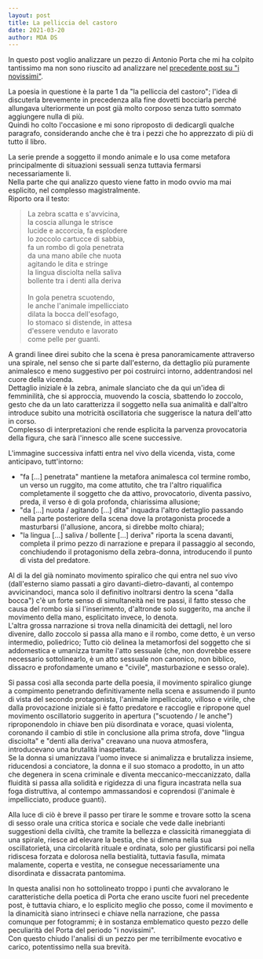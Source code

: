 ```yaml
---
layout: post
title: La pelliccia del castoro
date: 2021-03-20
author: MDA DS
---
```

In questo post voglio analizzare un pezzo di Antonio Porta che mi ha colpito tantissimo ma non sono riuscito ad analizzare nel [precedente post su "i novissimi"](https://thechiefm88.github.io/2021/03/05/riflessioni-su-i-novissimi.html).

La poesia in questione è la parte 1 da "la pelliccia del castoro"; l'idea di discuterla brevemente in precedenza alla fine dovetti bocciarla perché allungava ulteriormente un post già molto corposo senza tutto sommato aggiungere nulla di più.<br>
Quindi ho colto l'occasione e mi sono riproposto di dedicargli qualche paragrafo, considerando anche che è tra i pezzi che ho apprezzato di più di tutto il libro.

La serie prende a soggetto il mondo animale e lo usa come metafora principalmente di situazioni sessuali senza tuttavia fermarsi necessariamente li.<br>
Nella parte che qui analizzo questo viene fatto in modo ovvio ma mai esplicito, nel complesso magistralmente.<br>
Riporto ora il testo:

>La zebra scatta e s'avvicina,<br>
>la coscia allunga le strisce<br>
>lucide e accorcia, fa esplodere<br>
>lo zoccolo cartucce di sabbia,<br>
>fa un rombo di gola penetrata<br>
>da una mano abile che nuota<br>
>agitando le dita e stringe<br>
>la lingua disciolta nella saliva<br>
>bollente tra i denti alla deriva<br>
><br>
>In gola penetra scuotendo,<br>
>le anche l'animale impellicciato<br>
>dilata la bocca dell'esofago,<br>
>lo stomaco si distende, in attesa<br>
>d'essere venduto e lavorato<br>
>come pelle per guanti.<br>

A grandi linee direi subito che la scena è presa panoramicamente attraverso una spirale, nel senso che si parte dall'esterno, da dettaglio più puramente animalesco e meno suggestivo per poi costruirci intorno, addentrandosi nel cuore della vicenda.<br>
Dettaglio iniziale è la zebra, animale slanciato che da qui un'idea di femminilità, che si approccia, muovendo la coscia, sbattendo lo zoccolo, gesto che da un lato caratterizza il soggetto nella sua animalità e dall'altro introduce subito una motricità oscillatoria che suggerisce la natura dell'atto in corso.<br>
Complesso di interpretazioni che rende esplicita la parvenza provocatoria della figura, che sarà l'innesco alle scene successive.

L'immagine successiva infatti entra nel vivo della vicenda, vista, come anticipavo, tutt'intorno:<br>
- "fa [...] penetrata" mantiene la metafora animalesca col termine rombo, un verso un ruggito, ma come attutito, che tra l'altro riqualifica completamente il soggetto che da attivo, provocatorio, diventa passivo, preda, il verso è di gola profonda, chiarissima allusione;<br>
- "da [...] nuota / agitando [...] dita" inquadra l'altro dettaglio passando nella parte posteriore della scena dove la protagonista procede a masturbarsi (l'allusione, ancora, si direbbe molto chiara);<br>
- "la lingua [...] saliva / bollente [...] deriva" riporta la scena davanti, completa il primo pezzo di narrazione e prepara il passaggio al secondo, conchiudendo il protagonismo della zebra-donna, introducendo il punto di vista del predatore.<br>

Al di la del già nominato movimento spiralico che qui entra nel suo vivo (dall'esterno siamo passati a giro davanti-dietro-davanti, al contempo avvicinandoci, manca solo il definitivo inoltrarsi dentro la scena "dalla bocca") c'è un forte senso di simultaneità nei tre passi, il fatto stesso che causa del rombo sia si l'inserimento, d'altronde solo suggerito, ma anche il movimento della mano, esplicitato invece, lo denota.<br>
L'altra grossa narrazione si trova nella dinamicità dei dettagli, nel loro divenire, dallo zoccolo si passa alla mano e il rombo, come detto, è un verso intermedio, poliedrico; Tutto ciò delinea la metamorfosi del soggetto che si addomestica e umanizza tramite l'atto sessuale (che, non dovrebbe essere necessario sottolinearlo, è un atto sessuale non canonico, non biblico, dissacro e profondamente umano e "civile", masturbazione e sesso orale).

Si passa così alla seconda parte della poesia, il movimento spiralico giunge a compimento penetrando definitivamente nella scena e assumendo il punto di vista del secondo protagonista, l'animale impellicciato, villoso e virile, che dalla provocazione iniziale si è fatto predatore e raccoglie e ripropone quel movimento oscillatorio suggerito in apertura ("scuotendo / le anche") riproponendolo in chiave ben più disordinata e vorace, quasi violenta, coronando il cambio di stile in conclusione alla prima strofa, dove "lingua disciolta" e "denti alla deriva" creavano una nuova atmosfera, introducevano una brutalità inaspettata.<br>
Se la donna si umanizzava l'uomo invece si animalizza e brutalizza insieme, riducendosi a conciatore, la donna e il suo stomaco a prodotto, in un atto che degenera in scena criminale e diventa meccanico-meccanizzato, dalla fluidità si passa alla solidità e rigidezza di una figura incastrata nella sua foga distruttiva, al contempo ammassandosi e coprendosi (l'animale è impellicciato, produce guanti).

Alla luce di ciò è breve il passo per tirare le somme e trovare sotto la scena di sesso orale una critica storica e sociale che vede dalle inebrianti suggestioni della civiltà, che tramite la bellezza e classicità rimaneggiata di una spirale, riesce ad elevare la bestia, che si dimena nella sua oscillatorietà, una circolarità rituale e ordinata, solo per giustificarsi  poi nella ridiscesa forzata e dolorosa nella bestialità, tuttavia fasulla, mimata malamente, coperta e vestita, ne consegue necessariamente una disordinata e dissacrata pantomima.

In questa analisi non ho sottolineato troppo i punti che avvalorano le caratteristiche della poetica di Porta che erano uscite fuori nel precedente post, è tuttavia chiaro, e lo esplicito meglio che posso, come il movimento e la dinamicità siano intrinseci e chiave nella narrazione, che passa comunque per fotogrammi; è in sostanza emblematico  questo pezzo delle peculiarità del Porta del periodo "i novissimi".<br>
Con questo chiudo l'analisi di un pezzo per me terribilmente evocativo e carico, potentissimo nella sua brevità.